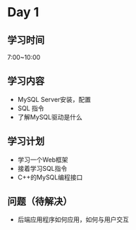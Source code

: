 # Day 1
## 学习时间
7:00~10:00
## 学习内容
- MySQL Server安装，配置
- SQL 指令
- 了解MySQL驱动是什么
## 学习计划
- 学习一个Web框架
- 接着学习SQL指令
- C++的MySQL编程接口
## 问题（待解决）
- 后端应用程序如何应用，如何与用户交互
